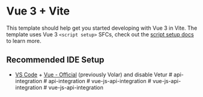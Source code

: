 # Vue 3 + Vite

This template should help get you started developing with Vue 3 in Vite. The template uses Vue 3 `<script setup>` SFCs, check out the [script setup docs](https://v3.vuejs.org/api/sfc-script-setup.html#sfc-script-setup) to learn more.

## Recommended IDE Setup

- [VS Code](https://code.visualstudio.com/) + [Vue - Official](https://marketplace.visualstudio.com/items?itemName=Vue.volar) (previously Volar) and disable Vetur
#   a p i - i n t e g r a t i o n  
 #   a p i - i n t e g r a t i o n  
 #   v u e - j s - a p i - i n t e g r a t i o n  
 #   v u e - j s - a p i - i n t e g r a t i o n  
 #   v u e - j s - a p i - i n t e g r a t i o n  
 